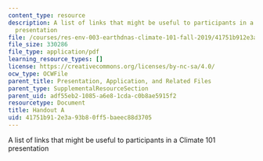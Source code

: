 ```yaml
---
content_type: resource
description: A list of links that might be useful to participants in a Climate 101
  presentation
file: /courses/res-env-003-earthdnas-climate-101-fall-2019/41751b912e3a93b80ff5baeec88d3705_MITRES_ENV_003_handoutA.pdf
file_size: 330286
file_type: application/pdf
learning_resource_types: []
license: https://creativecommons.org/licenses/by-nc-sa/4.0/
ocw_type: OCWFile
parent_title: Presentation, Application, and Related Files
parent_type: SupplementalResourceSection
parent_uid: adf55eb2-1085-a6e8-1cda-c0b8ae5915f2
resourcetype: Document
title: Handout A
uid: 41751b91-2e3a-93b8-0ff5-baeec88d3705
---
```

A list of links that might be useful to participants in a Climate 101 presentation